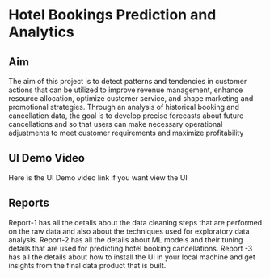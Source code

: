 # Hotel Bookings Prediction and Analytics

## Aim
The aim of this project is to detect patterns and tendencies in customer actions that can
be utilized to improve revenue management, enhance resource allocation, optimize
customer service, and shape marketing and promotional strategies. Through an
analysis of historical booking and cancellation data, the goal is to develop precise
forecasts about future cancellations and so that users can make necessary
operational adjustments to meet customer requirements and maximize profitability

## UI Demo Video
Here is the UI Demo video link if you want view the UI


## Reports
Report-1 has all  the details about the data cleaning steps that are performed on the raw data and also about the techniques used for exploratory data analysis.
Report-2 has all the details about ML models and their tuning details that are used for predicting hotel booking cancellations.
Report -3 has all the details about how to install the UI in your local machine and get insights from the final data product that is built.
